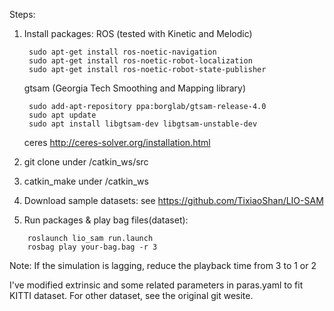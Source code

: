 Steps:
1. Install packages:
    ROS (tested with Kinetic and Melodic)

        sudo apt-get install ros-noetic-navigation
        sudo apt-get install ros-noetic-robot-localization
        sudo apt-get install ros-noetic-robot-state-publisher

    gtsam (Georgia Tech Smoothing and Mapping library)
    

        sudo add-apt-repository ppa:borglab/gtsam-release-4.0
        sudo apt update
        sudo apt install libgtsam-dev libgtsam-unstable-dev

    ceres
        http://ceres-solver.org/installation.html        
        
2. git clone under /catkin_ws/src
3. catkin_make under /catkin_ws
4. Download sample datasets: see https://github.com/TixiaoShan/LIO-SAM
5. Run packages & play bag files(dataset):
```
    roslaunch lio_sam run.launch
    rosbag play your-bag.bag -r 3
```   
Note: If the simulation is lagging, reduce the playback time from 3 to 1 or 2

I've modified extrinsic and some related parameters in paras.yaml to fit KITTI dataset.
For other dataset, see the original git wesite.
